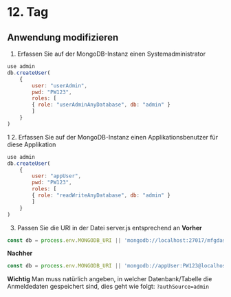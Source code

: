 # 12. Tag
## Anwendung modifizieren
1. Erfassen Sie auf der MongoDB-Instanz einen Systemadministrator

```javascript
use admin
db.createUser(
    {
        user: "userAdmin",
        pwd: "PW123",
        roles: [
        { role: "userAdminAnyDatabase", db: "admin" }
        ]
    }
)
```
1
2. Erfassen Sie auf der MongoDB-Instanz einen Applikationsbenutzer für diese Applikation

```javascript
use admin
db.createUser(
    {
        user: "appUser",
        pwd: "PW123",
        roles: [
        { role: "readWriteAnyDatabase", db: "admin" }
        ]
    }
)
```

3. Passen Sie die URI in der Datei server.js entsprechend an
**Vorher**
```javascript
const db = process.env.MONGODB_URI || 'mongodb://localhost:27017/mfgdashboard';
```

**Nachher**
```javascript
const db = process.env.MONGODB_URI || 'mongodb://appUser:PW123@localhost:27017/mfgdashboard?authSource=admin';
```

**Wichtig**
Man muss natürlich angeben, in welcher Datenbank/Tabelle die Anmeldedaten gespeichert sind, dies geht wie folgt: `?authSource=admin`